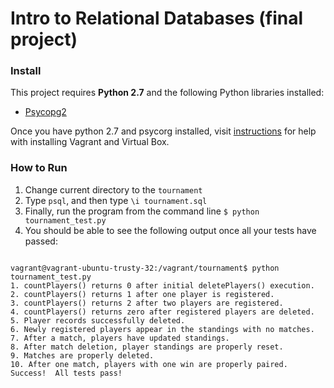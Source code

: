 # Intro to Relational Databases (final project)

### Install

This project requires **Python 2.7** and the following Python libraries installed:

- [Psycopg2](http://initd.org/psycopg/)

Once you have python 2.7 and psycorg installed, visit [instructions](https://www.udacity.com/wiki/ud197/install-vagrant) for help with installing Vagrant and Virtual Box.

### How to Run
1) Change current directory to the `tournament`
2) Type `psql`, and then type `\i tournament.sql` 
3) Finally, run the program from the command line `$ python tournament_test.py`
4) You should be able to see the following output once all your tests have passed:
<pre>
<code>
vagrant@vagrant-ubuntu-trusty-32:/vagrant/tournament$ python tournament_test.py
1. countPlayers() returns 0 after initial deletePlayers() execution.
2. countPlayers() returns 1 after one player is registered.
3. countPlayers() returns 2 after two players are registered.
4. countPlayers() returns zero after registered players are deleted.
5. Player records successfully deleted.
6. Newly registered players appear in the standings with no matches.
7. After a match, players have updated standings.
8. After match deletion, player standings are properly reset.
9. Matches are properly deleted.
10. After one match, players with one win are properly paired.
Success!  All tests pass!
</code>
</pre>